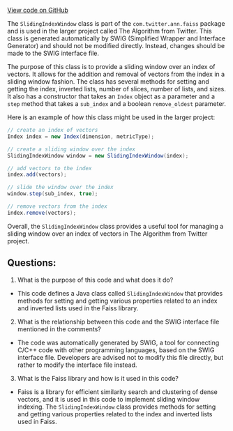 [View code on GitHub](https://github.com/misbahsy/the-algorithm/ann/src/main/java/com/twitter/ann/faiss/swig/SlidingIndexWindow.java)

The `SlidingIndexWindow` class is part of the `com.twitter.ann.faiss` package and is used in the larger project called The Algorithm from Twitter. This class is generated automatically by SWIG (Simplified Wrapper and Interface Generator) and should not be modified directly. Instead, changes should be made to the SWIG interface file.

The purpose of this class is to provide a sliding window over an index of vectors. It allows for the addition and removal of vectors from the index in a sliding window fashion. The class has several methods for setting and getting the index, inverted lists, number of slices, number of lists, and sizes. It also has a constructor that takes an `Index` object as a parameter and a `step` method that takes a `sub_index` and a boolean `remove_oldest` parameter.

Here is an example of how this class might be used in the larger project:

```java
// create an index of vectors
Index index = new Index(dimension, metricType);

// create a sliding window over the index
SlidingIndexWindow window = new SlidingIndexWindow(index);

// add vectors to the index
index.add(vectors);

// slide the window over the index
window.step(sub_index, true);

// remove vectors from the index
index.remove(vectors);
```

Overall, the `SlidingIndexWindow` class provides a useful tool for managing a sliding window over an index of vectors in The Algorithm from Twitter project.
## Questions: 
 1. What is the purpose of this code and what does it do?
- This code defines a Java class called `SlidingIndexWindow` that provides methods for setting and getting various properties related to an index and inverted lists used in the Faiss library.

2. What is the relationship between this code and the SWIG interface file mentioned in the comments?
- The code was automatically generated by SWIG, a tool for connecting C/C++ code with other programming languages, based on the SWIG interface file. Developers are advised not to modify this file directly, but rather to modify the interface file instead.

3. What is the Faiss library and how is it used in this code?
- Faiss is a library for efficient similarity search and clustering of dense vectors, and it is used in this code to implement sliding window indexing. The `SlidingIndexWindow` class provides methods for setting and getting various properties related to the index and inverted lists used in Faiss.
